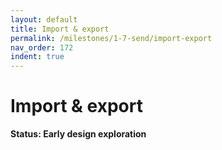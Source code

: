 ```yaml
---
layout: default
title: Import & export
permalink: /milestones/1-7-send/import-export
nav_order: 172
indent: true
---
```


# Import & export

**Status: Early design exploration**

